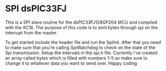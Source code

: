# SPI dsPIC33FJ
This is a SPI slave routine for the dsPIC33FJ128GP204 MCU and compiled with the XC16. The purpose of this code is to sent bytes through spi on the interrupt from the master.

To get started include the header file and run the SpiInit. After that you need to make sure that you're calling SpiWatchdog to check on the state of the Spi transmission. Setup the intervals in the spi.h file. Currently i've created an array called bytes which is filled with numbers 1-5 so make sure to change it to whatever data you want to send over. Happy coding